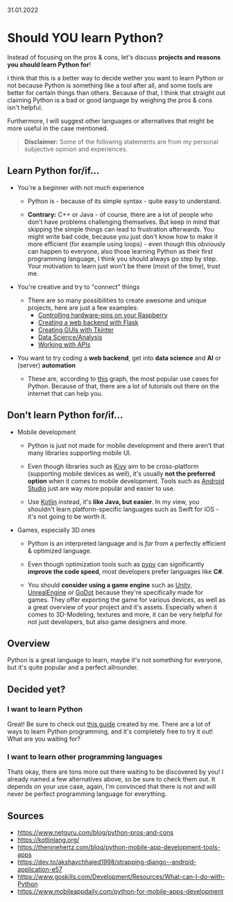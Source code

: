 31.01.2022

# Should YOU learn Python?
Instead of focusing on the pros & cons, let's discuss **projects and reasons you should learn Python for**!

I think that this is a better way to decide wether you want to learn Python or not because Python is something like a tool after all, and some tools are better for certain things than others. Because of that, I think that straight out claiming Python is a bad or good language by weighing the pros & cons isn't helpful.

Furthermore, I will suggest other languages or alternatives that might be more useful in the case mentioned.

> **Disclaimer:** Some of the following statements are from my personal subjective opinion and experiences.

## Learn Python for/if...
- You're a beginner with not much experience
    - Python is - because of its simple syntax - quite easy to understand.
    
    - **Contrary:** C++ or Java - of course, there are a lot of people who don't have problems challenging themselves. But keep in mind that skipping the simple things can lead to frustration afterwards. You might write bad code, because you just don't know how to make it more efficient (for example using loops) - even though this obviously can happen to everyone, also those learning Python as their first programming language, I think you should always go step by step. Your motivation to learn just won't be there (most of the time), trust me.   

- You're creative and try to "connect" things
    - There are so many possibilities to create awesome and unique projects, here are just a few examples:
        - [Controlling hardware-pins on your Raspberry](https://www.raspberrypi.com/documentation/computers/os.html)
        - [Creating a web backend with Flask](https://realpython.com/tutorials/flask/)
        - [Creating GUIs with Tkinter](https://realpython.com/python-gui-tkinter/)
        - [Data Science/Analysis](https://realpython.com/pytorch-vs-tensorflow/)
        - [Working with APIs](https://www.dataquest.io/blog/python-api-tutorial/)

- You want to try coding a **web backend**, get into **data science** and **AI** or (server) **automation**
    - These are, according to [this](https://www.mobileappdaily.com/python-for-mobile-apps-development) graph, the most popular use cases for Python. Because of that, there are a lot of tutorials out there on the internet that can help you.

## Don't learn Python for/if...
- Mobile development
    - Python is just not made for mobile development and there aren't that many libraries supporting mobile UI.

    - Even though libraries such as [Kivy](https://kivy.org/) aim to be cross-platform (supporting mobile devices as well), it's usually **not the preferred option** when it comes to mobile development. Tools such as [Android Studio](https://developer.android.com/studio/) just are way more popular and easier to use. 

    - Use [Kotlin](https://kotlinlang.org/) instead, it's **like Java, but easier**. In my view, you shouldn't learn platform-specific languages such as Swift for iOS - it's not going to be worth it.

- Games, especially 3D ones
    - Python is an interpreted language and is *far* from a perfectly efficient & optimized language.
    
    - Even though optimization tools such as [pypy](https://www.pypy.org/) can significantly **improve the code speed**, most developers prefer languages like **C#**. 
    
    - You should **consider using a game engine** such as [Unity](https://unity.com/), [UnrealEngine](https://www.unrealengine.com/) or [GoDot](https://godotengine.org/) because they're specifically made for games. They offer exporting the game for various devices, as well as a great overview of your project and it's assets. Especially when it comes to 3D-Modeling, textures and more, it can be very helpful for not just developers, but also game designers and more.


## Overview
Python is a great language to learn, maybe it's not something for everyone, but it's quite popular and a perfect allrounder.

## Decided yet?

### I want to learn Python
Great! Be sure to check out [this guide](programming-guides-and-tools) created by me. There are a lot of ways to learn Python programming, and it's completely free to try it out! What are you waiting for? 

### I want to learn other programming languages
Thats okay, there are tons more out there waiting to be discovered by you! I already named a few alternatives above, so be sure to check them out. It depends on your use case, again, I'm convinced that there is not and will never be perfect programming language for everything.

## Sources
- https://www.netguru.com/blog/python-pros-and-cons
- https://kotlinlang.org/
- https://theninehertz.com/blog/python-mobile-app-development-tools-apps
- https://dev.to/akshaychhajed1998/strapping-django--android-application-e57
- https://www.goskills.com/Development/Resources/What-can-I-do-with-Python
- https://www.mobileappdaily.com/python-for-mobile-apps-development